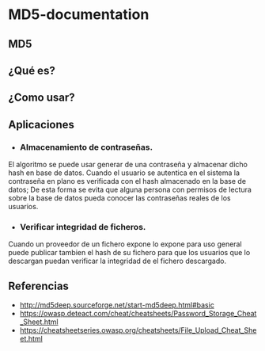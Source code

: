 # MD5-documentation

## MD5

## ¿Qué es?

## ¿Como usar?

## Aplicaciones

- ### Almacenamiento de contraseñas.
El algoritmo se puede usar generar de una contraseña y almacenar dicho hash en base de datos. Cuando el usuario se autentica en el sistema la contraseña en plano es verificada con el hash almacenado en la base de datos; De esta forma se evita que alguna persona con permisos de lectura sobre la base de datos pueda conocer las contraseñas reales de los usuarios.
- ### Verificar integridad de ficheros.
Cuando un proveedor de un fichero expone lo expone para uso general puede publicar tambien el hash de su fichero para que los usuarios que lo descargan puedan verificar la integridad de el fichero descargado.

## Referencias

- http://md5deep.sourceforge.net/start-md5deep.html#basic
- https://owasp.deteact.com/cheat/cheatsheets/Password_Storage_Cheat_Sheet.html
- https://cheatsheetseries.owasp.org/cheatsheets/File_Upload_Cheat_Sheet.html

